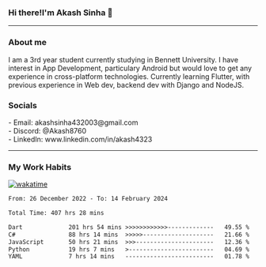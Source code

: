 <h3>Hi there!I'm Akash Sinha 👋</h3>

--- 

<h3>About me</h3>
I am a 3rd year student currently studying in Bennett University. I have interest in App Development, particulary Android but would love to get any experience in cross-platform technologies. Currently learning Flutter, with previous experience in Web dev, backend dev with Django and NodeJS.

<h3>Socials</h3>
 - Email: akashsinha432003@gmail.com<br>
 - Discord: @Akash8760<br>
 - LinkedIn: www.linkedin.com/in/akash4323<br>


---

<h3>My Work Habits</h3>

[![wakatime](https://wakatime.com/badge/user/938b2951-49cf-4810-9b9e-c17cde3d3343.svg)](https://wakatime.com/@938b2951-49cf-4810-9b9e-c17cde3d3343)

<!--START_SECTION:waka-->

```txt
From: 26 December 2022 - To: 14 February 2024

Total Time: 407 hrs 28 mins

Dart             201 hrs 54 mins >>>>>>>>>>>>-------------   49.55 %
C#               88 hrs 14 mins  >>>>>--------------------   21.66 %
JavaScript       50 hrs 21 mins  >>>----------------------   12.36 %
Python           19 hrs 7 mins   >------------------------   04.69 %
YAML             7 hrs 14 mins   -------------------------   01.78 %
```

<!--END_SECTION:waka-->

